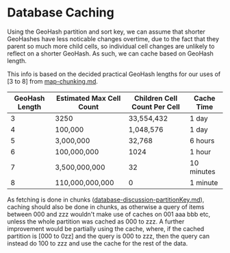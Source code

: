 # Database Caching

Using the GeoHash partition and sort key, we can assume that shorter GeoHashes have less noticable changes overtime, due to the fact that they parent so much more child cells, so individual cell changes are unlikely to reflect on a shorter GeoHash. As such, we can cache based on GeoHash length.

This info is based on the decided practical GeoHash lengths for our uses of [3 to 8] from [map-chunking.md](map-chunking.md).

| GeoHash Length | Estimated Max Cell Count | Children Cell Count Per Cell | Cache Time |
| -------------- | ------------------------ | ---------------------------- | ---------- |
| 3              | 3250                     | 33,554,432                   | 1 day      |
| 4              | 100,000                  | 1,048,576                    | 1 day      |
| 5              | 3,000,000                | 32,768                       | 6 hours    |
| 6              | 100,000,000              | 1024                         | 1 hour     |
| 7              | 3,500,000,000            | 32                           | 10 minutes |
| 8              | 110,000,000,000          | 0                            | 1 minute   |

As fetching is done in chunks ([database-discussion-partitionKey.md](database-discussion-partitionKey.md)), caching should also be done in chunks, as otherwise a query of items between 000 and zzz wouldn't make use of caches on 001 aaa bbb etc, unless the whole partition was cached as 000 to zzz.
A further improvement would be partially using the cache, where, if the cached partition is [000 to 0zz] and the query is 000 to zzz, then the query can instead do 100 to zzz and use the cache for the rest of the data.

